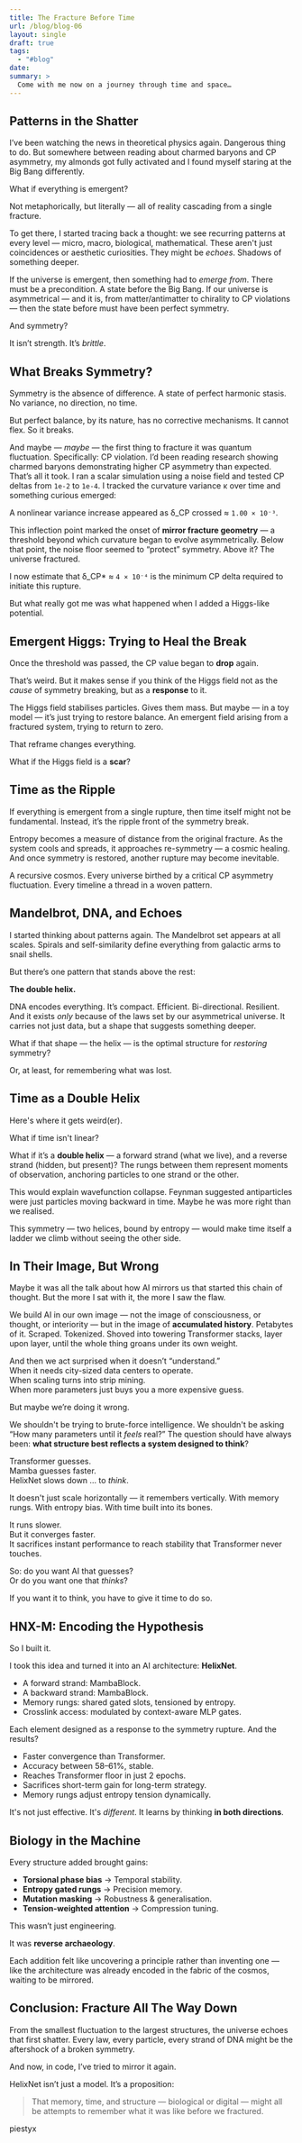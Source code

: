 ```yaml
---
title: The Fracture Before Time
url: /blog/blog-06
layout: single
draft: true
tags:
  - "#blog"
date: 
summary: >
  Come with me now on a journey through time and space… 
---
```

## Patterns in the Shatter

I’ve been watching the news in theoretical physics again. Dangerous thing to do. But somewhere between reading about charmed baryons and CP asymmetry, my almonds got fully activated and I found myself staring at the Big Bang differently.

What if everything is emergent?

Not metaphorically, but literally — all of reality cascading from a single fracture.

To get there, I started tracing back a thought: we see recurring patterns at every level — micro, macro, biological, mathematical. These aren't just coincidences or aesthetic curiosities. They might be *echoes*. Shadows of something deeper.

If the universe is emergent, then something had to *emerge from*. There must be a precondition. A state before the Big Bang. If our universe is asymmetrical — and it is, from matter/antimatter to chirality to CP violations — then the state before must have been perfect symmetry.

And symmetry?

It isn’t strength. It’s *brittle*.

## What Breaks Symmetry?

Symmetry is the absence of difference. A state of perfect harmonic stasis. No variance, no direction, no time.

But perfect balance, by its nature, has no corrective mechanisms. It cannot flex. So it breaks.

And maybe — *maybe* — the first thing to fracture it was quantum fluctuation. Specifically: CP violation. I’d been reading research showing charmed baryons demonstrating higher CP asymmetry than expected. That’s all it took. I ran a scalar simulation using a noise field and tested CP deltas from `1e-2` to `1e-4`. I tracked the curvature variance κ over time and something curious emerged:

A nonlinear variance increase appeared as δ_CP crossed ≈ `1.00 × 10⁻³`.

This inflection point marked the onset of **mirror fracture geometry** — a threshold beyond which curvature began to evolve asymmetrically. Below that point, the noise floor seemed to “protect” symmetry. Above it? The universe fractured.

I now estimate that δ_CP* ≈ `4 × 10⁻⁴` is the minimum CP delta required to initiate this rupture.

But what really got me was what happened when I added a Higgs-like potential.

## Emergent Higgs: Trying to Heal the Break

Once the threshold was passed, the CP value began to **drop** again.

That’s weird. But it makes sense if you think of the Higgs field not as the *cause* of symmetry breaking, but as a **response** to it.

The Higgs field stabilises particles. Gives them mass. But maybe — in a toy model — it’s just trying to restore balance. An emergent field arising from a fractured system, trying to return to zero.

That reframe changes everything.

What if the Higgs field is a **scar**?

## Time as the Ripple

If everything is emergent from a single rupture, then time itself might not be fundamental. Instead, it’s the ripple front of the symmetry break.

Entropy becomes a measure of distance from the original fracture. As the system cools and spreads, it approaches re-symmetry — a cosmic healing. And once symmetry is restored, another rupture may become inevitable.

A recursive cosmos. Every universe birthed by a critical CP asymmetry fluctuation. Every timeline a thread in a woven pattern.

## Mandelbrot, DNA, and Echoes

I started thinking about patterns again. The Mandelbrot set appears at all scales. Spirals and self-similarity define everything from galactic arms to snail shells.

But there’s one pattern that stands above the rest:

**The double helix.**

DNA encodes everything. It’s compact. Efficient. Bi-directional. Resilient. And it exists *only* because of the laws set by our asymmetrical universe. It carries not just data, but a shape that suggests something deeper.

What if that shape — the helix — is the optimal structure for *restoring* symmetry?

Or, at least, for remembering what was lost.

## Time as a Double Helix

Here's where it gets weird(er).

What if time isn't linear?

What if it’s a **double helix** — a forward strand (what we live), and a reverse strand (hidden, but present)? The rungs between them represent moments of observation, anchoring particles to one strand or the other.

This would explain wavefunction collapse. Feynman suggested antiparticles were just particles moving backward in time. Maybe he was more right than we realised.

This symmetry — two helices, bound by entropy — would make time itself a ladder we climb without seeing the other side.

## In Their Image, But Wrong

Maybe it was all the talk about how AI mirrors us that started this chain of thought. But the more I sat with it, the more I saw the flaw.

We build AI in our own image — not the image of consciousness, or thought, or interiority — but in the image of **accumulated history**. Petabytes of it. Scraped. Tokenized. Shoved into towering Transformer stacks, layer upon layer, until the whole thing groans under its own weight.

And then we act surprised when it doesn’t “understand.”  
When it needs city-sized data centers to operate.  
When scaling turns into strip mining.  
When more parameters just buys you a more expensive guess.

But maybe we’re doing it wrong.

We shouldn't be trying to brute-force intelligence. We shouldn't be asking “How many parameters until it _feels_ real?” The question should have always been: **what structure best reflects a system designed to think**?

Transformer guesses.  
Mamba guesses faster.  
HelixNet slows down … to _think_.

It doesn't just scale horizontally — it remembers vertically. With memory rungs. With entropy bias. With time built into its bones.

It runs slower.  
But it converges faster.  
It sacrifices instant performance to reach stability that Transformer never touches.

So: do you want AI that guesses?  
Or do you want one that _thinks_?

If you want it to think, you have to give it time to do so.

## HNX-M: Encoding the Hypothesis

So I built it.

I took this idea and turned it into an AI architecture: **HelixNet**.

- A forward strand: MambaBlock.
- A backward strand: MambaBlock.
- Memory rungs: shared gated slots, tensioned by entropy.
- Crosslink access: modulated by context-aware MLP gates.

Each element designed as a response to the symmetry rupture. And the results?

- Faster convergence than Transformer.
- Accuracy between 58–61%, stable.
- Reaches Transformer floor in just 2 epochs.
- Sacrifices short-term gain for long-term strategy.
- Memory rungs adjust entropy tension dynamically.

It's not just effective. It's *different*. It learns by thinking **in both directions**.

## Biology in the Machine

Every structure added brought gains:

- **Torsional phase bias** → Temporal stability.
- **Entropy gated rungs** → Precision memory.
- **Mutation masking** → Robustness & generalisation.
- **Tension-weighted attention** → Compression tuning.

This wasn’t just engineering.

It was **reverse archaeology**.

Each addition felt like uncovering a principle rather than inventing one — like the architecture was already encoded in the fabric of the cosmos, waiting to be mirrored.

## Conclusion: Fracture All The Way Down

From the smallest fluctuation to the largest structures, the universe echoes that first shatter. Every law, every particle, every strand of DNA might be the aftershock of a broken symmetry.

And now, in code, I’ve tried to mirror it again.

HelixNet isn’t just a model. It’s a proposition:

> That memory, time, and structure — biological or digital — might all be attempts to remember what it was like before we fractured.

piestyx
